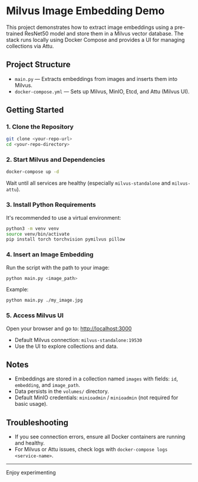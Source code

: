 # Milvus Image Embedding Demo

This project demonstrates how to extract image embeddings using a pre-trained ResNet50 model and store them in a Milvus vector database. The stack runs locally using Docker Compose and provides a UI for managing collections via Attu.

## Project Structure

- `main.py` — Extracts embeddings from images and inserts them into Milvus.
- `docker-compose.yml` — Sets up Milvus, MinIO, Etcd, and Attu (Milvus UI).

## Getting Started

### 1. Clone the Repository

```sh
git clone <your-repo-url>
cd <your-repo-directory>
```

### 2. Start Milvus and Dependencies

```sh
docker-compose up -d
```

Wait until all services are healthy (especially `milvus-standalone` and `milvus-attu`).

### 3. Install Python Requirements

It's recommended to use a virtual environment:

```sh
python3 -m venv venv
source venv/bin/activate
pip install torch torchvision pymilvus pillow
```

### 4. Insert an Image Embedding

Run the script with the path to your image:

```sh
python main.py <image_path>
```

Example:

```sh
python main.py ./my_image.jpg
```

### 5. Access Milvus UI

Open your browser and go to: [http://localhost:3000](http://localhost:3000)

- Default Milvus connection: `milvus-standalone:19530`
- Use the UI to explore collections and data.

## Notes

- Embeddings are stored in a collection named `images` with fields: `id`, `embedding`, and `image_path`.
- Data persists in the `volumes/` directory.
- Default MinIO credentials: `minioadmin` / `minioadmin` (not required for basic usage).

## Troubleshooting

- If you see connection errors, ensure all Docker containers are running and healthy.
- For Milvus or Attu issues, check logs with `docker-compose logs <service-name>`.

---

Enjoy experimenting
